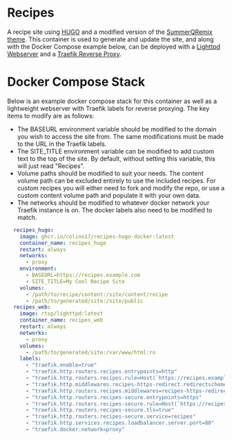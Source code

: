 # Recipes
A recipe site using [HUGO](https://gohugo.io/) and a modified version of the [SummerQRemix theme](https://github.com/mipmip/summer-qremix). This container is used to generate and update the site, and along with the Docker Compose example below, can be deployed with a [Lighttpd Webserver](https://www.lighttpd.net) and a [Traefik Reverse Proxy](https://traefik.io/traefik/).

# Docker Compose Stack
Below is an example docker compose stack for this container as well as a lightweight webserver with Traefik labels for reverse proxying. The key items to modify are as follows:

- The BASEURL environment variable should be modified to the domain you wish to access the site from. The same modifications must be made to the URL in the Traefik labels.
- The SITE_TITLE environment variable can be modified to add custom text to the top of the site. By default, without setting this variable, this will just read "Recipes".
- Volume paths should be modified to suit your needs. The content volume path can be excluded entirely to use the included recipes. For custom recipes you will either need to fork and modify the repo, or use a custom content volume path and populate it with your own data.
- The networks should be modified to whatever docker network your Traefik instance is on. The docker labels also need to be modified to match.

```yaml
  recipes_hugo:
    image: ghcr.io/colino17/recipes-hugo-docker:latest
    container_name: recipes_hugo
    restart: always
    networks:
      - proxy
    environment:
      - BASEURL=https://recipes.example.com
      - SITE_TITLE=My Cool Recipe Site
    volumes:
      - /path/to/recipe/content:/site/content/recipe
      - /path/to/generated/site:/site/public
  recipes_web:
    image: rtsp/lighttpd:latest
    container_name: recipes_web
    restart: always
    networks:
      - proxy
    volumes:
      - /path/to/generated/site:/var/www/html:ro
    labels:
      - "traefik.enable=true"
      - "traefik.http.routers.recipes.entrypoints=http"
      - "traefik.http.routers.recipes.rule=Host(`https://recipes.example.com`)"
      - "traefik.http.middlewares.recipes-https-redirect.redirectscheme.scheme=https"
      - "traefik.http.routers.recipes.middlewares=recipes-https-redirect"
      - "traefik.http.routers.recipes-secure.entrypoints=https"
      - "traefik.http.routers.recipes-secure.rule=Host(`https://recipes.example.com`)"
      - "traefik.http.routers.recipes-secure.tls=true"
      - "traefik.http.routers.recipes-secure.service=recipes"
      - "traefik.http.services.recipes.loadbalancer.server.port=80"
      - "traefik.docker.network=proxy"
```

